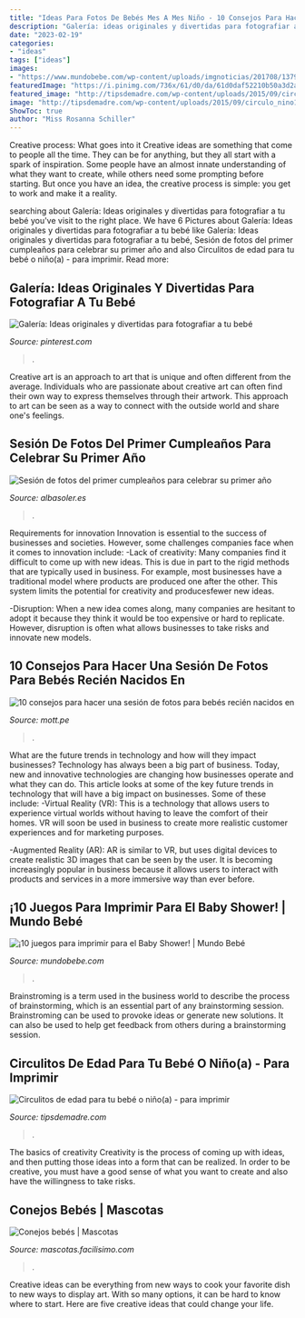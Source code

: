 ```yaml
---
title: "Ideas Para Fotos De Bebés Mes A Mes Niño - 10 Consejos Para Hacer Una Sesión De Fotos Para Bebés Recién Nacidos En"
description: "Galería: ideas originales y divertidas para fotografiar a tu bebé"
date: "2023-02-19"
categories:
- "ideas"
tags: ["ideas"]
images:
- "https://www.mundobebe.com/wp-content/uploads/imgnoticias/201708/13792.jpg"
featuredImage: "https://i.pinimg.com/736x/61/d0/da/61d0daf52210b50a3d2a32f21b750892.jpg"
featured_image: "http://tipsdemadre.com/wp-content/uploads/2015/09/circulo_nino11_meses.jpg"
image: "http://tipsdemadre.com/wp-content/uploads/2015/09/circulo_nino11_meses.jpg"
ShowToc: true
author: "Miss Rosanna Schiller"
---
```



Creative process: What goes into it
Creative ideas are something that come to people all the time. They can be for anything, but they all start with a spark of inspiration. Some people have an almost innate understanding of what they want to create, while others need some prompting before starting. But once you have an idea, the creative process is simple: you get to work and make it a reality.

	

		
searching about Galería: Ideas originales y divertidas para fotografiar a tu bebé you've visit to the right place. We have 6 Pictures about Galería: Ideas originales y divertidas para fotografiar a tu bebé like Galería: Ideas originales y divertidas para fotografiar a tu bebé, Sesión de fotos del primer cumpleaños para celebrar su primer año and also Circulitos de edad para tu bebé o niño(a) - para imprimir. Read more:
		
    
## Galería: Ideas Originales Y Divertidas Para Fotografiar A Tu Bebé

<img loading=lazy src="https://i.pinimg.com/736x/61/d0/da/61d0daf52210b50a3d2a32f21b750892.jpg" onerror="this.onerror=null;this.src='https://tse4.mm.bing.net/th?id=OIP.4_CU7S1obP9ERJ0MgSmEBgHaEy&amp;pid=15.1';" alt="Galería: Ideas originales y divertidas para fotografiar a tu bebé">

_Source: pinterest.com_

>. 

	

Creative art is an approach to art that is unique and often different from the average. Individuals who are passionate about creative art can often find their own way to express themselves through their artwork. This approach to art can be seen as a way to connect with the outside world and share one's feelings.

    
## Sesión De Fotos Del Primer Cumpleaños Para Celebrar Su Primer Año

<img loading=lazy src="https://albasoler.es/wp-content/uploads/2018/01/albasoler_029.jpg" onerror="this.onerror=null;this.src='https://tse3.mm.bing.net/th?id=OIP.rwBxNYsAn6apZf_smV-OggHaE8&amp;pid=15.1';" alt="Sesión de fotos del primer cumpleaños para celebrar su primer año">

_Source: albasoler.es_

>. 

	

Requirements for innovation
Innovation is essential to the success of businesses and societies. However, some challenges companies face when it comes to innovation include:
-Lack of creativity: Many companies find it difficult to come up with new ideas. This is due in part to the rigid methods that are typically used in business. For example, most businesses have a traditional model where products are produced one after the other. This system limits the potential for creativity and producesfewer new ideas.

-Disruption: When a new idea comes along, many companies are hesitant to adopt it because they think it would be too expensive or hard to replicate. However, disruption is often what allows businesses to take risks and innovate new models.

    
## 10 Consejos Para Hacer Una Sesión De Fotos Para Bebés Recién Nacidos En

<img loading=lazy src="https://mott.pe/noticias/wp-content/uploads/2019/03/define-el-estilo-para-las-fotos-new-born-en-casa.jpg" onerror="this.onerror=null;this.src='https://tse1.mm.bing.net/th?id=OIP.pgUCjPdJ1A1Fbsf1YLVLtwHaET&amp;pid=15.1';" alt="10 consejos para hacer una sesión de fotos para bebés recién nacidos en">

_Source: mott.pe_

>. 

	

What are the future trends in technology and how will they impact businesses?
Technology has always been a big part of business. Today, new and innovative technologies are changing how businesses operate and what they can do. This article looks at some of the key future trends in technology that will have a big impact on businesses. Some of these include:
-Virtual Reality (VR): This is a technology that allows users to experience virtual worlds without having to leave the comfort of their homes. VR will soon be used in business to create more realistic customer experiences and for marketing purposes.

-Augmented Reality (AR): AR is similar to VR, but uses digital devices to create realistic 3D images that can be seen by the user. It is becoming increasingly popular in business because it allows users to interact with products and services in a more immersive way than ever before.

    
## ¡10 Juegos Para Imprimir Para El Baby Shower! | Mundo Bebé

<img loading=lazy src="https://www.mundobebe.com/wp-content/uploads/imgnoticias/201708/13792.jpg" onerror="this.onerror=null;this.src='https://tse2.mm.bing.net/th?id=OIP.x-JwzkhZYeEhV85pOzE5UwHaLc&amp;pid=15.1';" alt="¡10 juegos para imprimir para el Baby Shower! | Mundo Bebé">

_Source: mundobebe.com_

>. 

	

Brainstroming is a term used in the business world to describe the process of brainstorming, which is an essential part of any brainstorming session. Brainstroming can be used to provoke ideas or generate new solutions. It can also be used to help get feedback from others during a brainstorming session.

    
## Circulitos De Edad Para Tu Bebé O Niño(a) - Para Imprimir

<img loading=lazy src="http://tipsdemadre.com/wp-content/uploads/2015/09/circulo_nino11_meses.jpg" onerror="this.onerror=null;this.src='https://tse4.mm.bing.net/th?id=OIP.a-rbMS-nn-TE5p4lGuSMkAHaJl&amp;pid=15.1';" alt="Circulitos de edad para tu bebé o niño(a) - para imprimir">

_Source: tipsdemadre.com_

>. 

	

The basics of creativity
Creativity is the process of coming up with ideas, and then putting those ideas into a form that can be realized. In order to be creative, you must have a good sense of what you want to create and also have the willingness to take risks.

    
## Conejos Bebés | Mascotas

<img loading=lazy src="https://www.mundoconejos.com/wp-content/uploads/2019/02/Pequeño-conejo.jpg" onerror="this.onerror=null;this.src='https://tse1.mm.bing.net/th?id=OIP.cJzYz6f3h1AVA_tz0q9a1gHaEn&amp;pid=15.1';" alt="Conejos bebés | Mascotas">

_Source: mascotas.facilisimo.com_

>. 

	

Creative ideas can be everything from new ways to cook your favorite dish to new ways to display art. With so many options, it can be hard to know where to start. Here are five creative ideas that could change your life.

